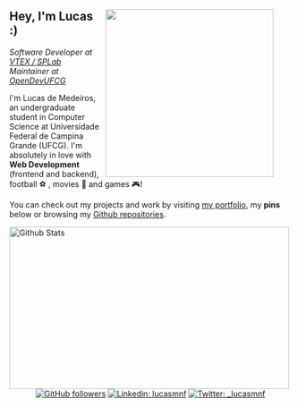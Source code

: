 <div>
<img align="right" src="https://i.imgur.com/AuMxVNk.jpg" style="margin-right: 2rem;"width="300" />

## Hey, I'm Lucas :)

*Software Developer at [VTEX / SPLab](https://portal.ufcg.edu.br/em-dia/1457-vtex-investe-em-pesquisas-na-ufcg-e-contrata-bolsistas.html)*  
*Maintainer at [OpenDevUFCG](https://opendevufcg.org)*

I'm Lucas de Medeiros, an undergraduate student in Computer Science at Universidade Federal de Campina Grande (UFCG). I'm absolutely in love with **Web Development** (frontend and backend), football :soccer: , movies :cinema: and games :video_game:!

You can check out my projects and work by visiting [my portfolio](http://lucasfernandes.me/projects), my **pins** below or browsing my [Github repositories](https://github.com/lucasmedeiros?tab=repositories).

<img align='left' alt='Github Stats' src='https://github-readme-stats.vercel.app/api?username=lucasmedeiros&show_icons=true&theme=radical' title='GitHub Stats' width='500' height='290'/>

<div align="right" style="text-align: center">

  <br />
  <br />
  <br />
  
  [![GitHub followers](https://img.shields.io/github/followers/lucasmedeiros?label=Github&style=flat-square)](https://github.com/lucasmedeiros)
  [![Linkedin: lucasmnf](https://img.shields.io/badge/-LinkedIn-blue?style=flat-square&logo=Linkedin&logoColor=white&link=https://www.linkedin.com/in/lucasmnf/)](https://www.linkedin.com/in/lucasmnf/)
  [![Twitter: _lucasmnf](https://img.shields.io/twitter/follow/_lucasmnf?style=social)](https://twitter.com/_lucasmnf)

</div>
</div>
